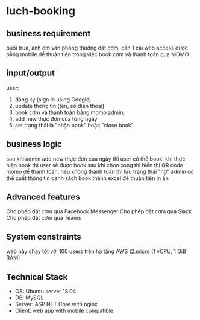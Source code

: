 # luch-booking

## business requirement 
buổi trưa, anh em văn phòng thường đặt cơm, 
cần 1 cái web access được bằng mobile để thuận tiện trong việc book cơm và thanh toán qua MOMO

## input/output 
user: 
  1. đăng ký (sign in using Google)
  2. update thông tin (tên, số điện thoại)
  3. book cơm và thanh toán bằng momo 
admin: 
  1. add new thực đơn của từng ngày 
  2. set trạng thái là "nhận book" hoặc "close book"
## business logic
sau khi admin add new thực đơn của ngày thì user có thể book, 
khi thực hiện book thì user sẽ được book 
sau khi chọn xong thì hiển thị QR code momo để thanh toán. 
nếu không thanh toán thì lưu trạng thái "nợ" 
admin có thể xuất thông tin danh sách book thành excel để thuận tiện in ấn

## Advanced features
Cho phép đặt cơm qua Facebook Messenger 
Cho phép đặt cơm qua Slack 
Cho phép đặt cơm qua Teams 

## System constraints
web này chạy tốt với 100 users trên hạ tầng AWS t2.micro (1 vCPU, 1 GiB RAM) 

## Technical Stack 
- OS: Ubuntu server 18.04 
- DB: MySQL 
- Server: ASP.NET Core with nginx
- Client: web app with mobile compatible 

